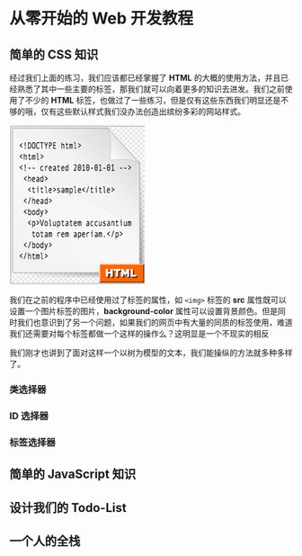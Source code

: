 # 从零开始的 Web 开发教程



## 简单的 CSS 知识

经过我们上面的练习，我们应该都已经掌握了 **HTML** 的大概的使用方法，并且已经熟悉了其中一些主要的标签，那我们就可以向着更多的知识去进发。我们之前使用了不少的 **HTML** 标签，也做过了一些练习，但是仅有这些东西我们明显还是不够的哦，仅有这些默认样式我们没办法创造出缤纷多彩的网站样式。

![header](chapter_2_zero_to_web_css/HTML.png)

我们在之前的程序中已经使用过了标签的属性，如 `<img>` 标签的 **src** 属性既可以设置一个图片标签的图片，**background-color** 属性可以设置背景颜色。但是同时我们也意识到了另一个问题，如果我们的网页中有大量的同质的标签使用，难道我们还需要对每个标签都做一个这样的操作么？这明显是一个不现实的相反

我们刚才也讲到了面对这样一个以树为模型的文本，我们能操纵的方法就多种多样了。



### 类选择器



### ID 选择器



### 标签选择器





## 简单的 JavaScript 知识



## 设计我们的 Todo-List





## 一个人的全栈





##  
